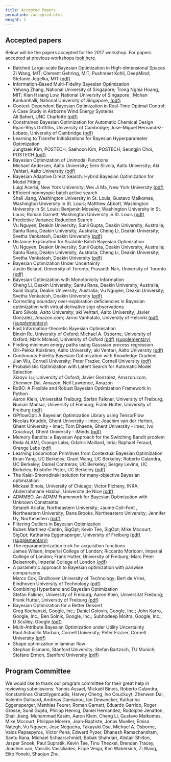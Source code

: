 ```yaml
---
title: Accepted Papers
permalink: /accepted.html
weight: 1
---
```


Accepted papers
------------------

Below will be the papers accepted for the 2017 workshop. For papers accepted at
previous workshops [look here](/past.html).

- Batched Large-scale Bayesian Optimization in High-dimensional Spaces<br>
Zi Wang, MIT; Clement Gehring, MIT; Pushmeet Kohli, DeepMind; Stefanie Jegelka, MIT
  [(pdf)](/papers/2017/3.pdf)
- Information-Based Multi-Fidelity Bayesian Optimization<br>
Yehong Zhang, National University of Singapore; Trong Nghia Hoang, MIT; Kian Hsiang Low, National University of Singapore ; Mohan Kankanhalli, National University of Singapore,
  [(pdf)](/papers/2017/4.pdf)
- Context-Dependent Bayesian Optimization in Real-Time Optimal Control: A Case Study in Airborne Wind Energy Systems<br>
Ali Baheri, UNC Charlotte
  [(pdf)](/papers/2017/5.pdf)
- Constrained Bayesian Optimization for Automatic Chemical Design<br>
Ryan-Rhys Griffiths, University of Cambridge; Jose-Miguel Hernandez-Lobato, University of Cambridge
  [(pdf)](/papers/2017/6.pdf)
- Learning to Transfer Initializations for Bayesian Hyperparameter Optimization<br>
Jungtaek Kim, POSTECH; Saehoon Kim, POSTECH; Seungjin Choi, POSTECH
  [(pdf)](/papers/2017/8.pdf)
- Bayesian Optimization of Unimodal Functions<br>
Michael Andersen, Aalto University; Eero Siivola, Aalto University; Aki Vehtari, Aalto University
  [(pdf)](/papers/2017/9.pdf)
- Bayesian Adaptive Direct Search: Hybrid Bayesian Optimization for Model Fitting<br>
Luigi Acerbi, New York University; Wei Ji Ma, New York University
  [(pdf)](/papers/2017/11.pdf)
- Efficient nonmyopic batch active search<br>
   Shali Jiang, Washington University in St. Louis; Gustavo Malkomes, Washington University in St. Louis; Matthew Abbott, Washington University in St. Louis; Benjamin Moseley, Washington University in St. Louis; Roman Garnett, Washington University in St. Louis
  [(pdf)](/papers/2017/12.pdf)
- Predictive Variance Reduction Search<br>
   Vu Nguyen, Deakin University; Sunil Gupta, Deakin University, Australia; Santu Rana, Deakin University, Australia; Cheng Li, Deakin University; Svetha Venkatesh, Deakin University
  [(pdf)](/papers/2017/13.pdf)
- Distance Exploration for Scalable Batch Bayesian Optimization<br>
   Vu Nguyen, Deakin University; Sunil Gupta, Deakin University, Australia; Santu Rana, Deakin University, Australia; Cheng Li, Deakin University; Svetha Venkatesh, Deakin University
  [(pdf)](/papers/2017/14.pdf)
- Bayesian Optimization Under Uncertainty<br>
   Justin Beland, University of Toronto; Prasanth Nair, University of Toronto
  [(pdf)](/papers/2017/15.pdf)
- Bayesian Optimization with Monotonicity Information<br>
   Cheng Li, Deakin University; Santu Rana, Deakin University, Australia; Sunil Gupta, Deakin University, Australia; Vu Nguyen, Deakin University; Svetha Venkatesh, Deakin University
  [(pdf)](/papers/2017/16.pdf)
- Correcting boundary over-exploration deficiencies in Bayesian optimization with virtual derivative sign observations<br>
Eero Siivola, Aalto University; aki Vehtari, Aalto University; Javier Gonzalez, Amazon.com; Jarno Vanhatalo, University of Helsinki
  [(pdf)](/papers/2017/17.pdf)   [(supplementary)](/papers/2017/17sup.pdf)
- Fast Information-theoretic Bayesian Optimisation<br>
Binxin Ru, University of Oxford; Michael A.  Osborne, University of Oxford; Mark Mcleod, University of Oxford
  [(pdf)](/papers/2017/18.pdf) [(supplementary)](/papers/2017/18sup.pdf)
- Finding minimum energy paths using Gaussian process regression<br>
Olli-Pekka Koistinen, Aalto University; aki Vehtari, Aalto University
  [(pdf)](/papers/2017/19.pdf)
- Continuous-Fidelity Bayesian Optimization with Knowledge Gradient<br>
Jian Wu, Cornell University; Peter Frazier, Cornell University
  [(pdf)](/papers/2017/20.pdf)
- Probabilistic Optimization with Latent Search for Automatic Model Selection<br>
   Xiaoyu Lu, University of Oxford; Javier Gonzalez, Amazon.com; Zhenwen Dai, Amazon; Neil Lawrence, Amazon
- RoBO: A Flexible and Robust Bayesian Optimization Framework in Python<br>
   Aaron Klein, Universität Freiburg; Stefan Falkner, University of Freiburg; Numair Mansur, University of Freiburg; Frank Hutter, University of Freiburg
  [(pdf)](/papers/2017/22.pdf)
- GPflowOpt: A Bayesian Optimization Library using TensorFlow<br>
   Nicolas Knudde, Ghent University - imec; Joachim van der Herten, Ghent University - imec; Tom Dhaene, Ghent University - imec; Ivo Couckuyt, Ghent University - iMinds
  [(pdf)](/papers/2017/23.pdf)
- Memory Bandits: a Bayesian Approach for the Switching Bandit problem<br>
   Reda ALAMI, Orange Labs; Odalric Maillard, Inria; Raphael Feraud, Orange Labs
  [(pdf)](/papers/2017/26.pdf)
- Learning Locomotion Primitives from Contextual Bayesian Optimization<br>
   Brian Yang, UC Berkeley; Grant Wang, UC Berkeley; Roberto Calandra, UC Berkeley; Daniel Contreras, UC Berkeley; Sergey Levine, UC Berkeley; Kristofer Pister, UC Berkeley
  [(pdf)](/papers/2017/27.pdf)
- The Kalai-Smorodinski solution for many-objective Bayesian optimization<br>
Mickael Binois, University of Chicago; Victor Picheny, INRA; Abderrahmane Habbal, Universite de Nice
  [(pdf)](/papers/2017/28.pdf)
- ADMMBO, An ADMM Framework for Bayesian Optimization with Unknown Constraints<br>
Setareh Ariafar, Northeastern University; Jaume Coll-Font , Northeastern University; Dana Brooks, Northeastern University; Jennifer Dy, Northeastern
  [(pdf)](/papers/2017/30.pdf)
- Filtering Outliers in Bayesian Optimization<br>
Ruben Martinez-Cantin, SigOpt; Kevin Tee, SigOpt; Mike Mccourt, SigOpt; Katharina  Eggensperger, University of Freiburg
  [(pdf)](/papers/2017/31.pdf) [(supplementary)](/papers/2017/31sup.pdf)
- The reparameterization trick for acquisition functions<br>
James Wilson, Imperial College of London; Riccardo Moriconi, Imperial College of London; Frank Hutter, University of Freiburg; Marc Peter Deisenroth, Imperial College of London
  [(pdf)](/papers/2017/32.pdf)
- A parametric approach to Bayesian optimization with pairwise comparisons<br>
Marco Cox, Eindhoven University of Technology; Bert de Vries, Eindhoven University of Technology
[(pdf)](/papers/2017/33.pdf)
- Combining Hyperband and Bayesian Optimization<br>
Stefan Falkner, University of Freiburg; Aaron Klein, Universität Freiburg; Frank Hutter, University of Freiburg
[(pdf)](/papers/2017/36.pdf)
- Bayesian Optimization for a Better Dessert<br>
Greg Kochanski, Google, Inc.; Daniel Golovin, Google, Inc.; John Karro, Google, Inc.; Ben Solnik, Google, Inc.; Subhodeep Moitra, Google, Inc.; D Sculley, Google
[(pdf)](/papers/2017/37.pdf)
- Multi-Attribute Bayesian Optimization under Utility Uncertainty<br>
Raul Astudillo Marban, Cornell University; Peter Frazier, Cornell University
[(pdf)](/papers/2017/41.pdf)
- Shape optimization in laminar ﬂow<br>
Stephan Eismann, Stanford University; Stefan Bartzsch, TU Munich; Stefano  Ermon, Stanford University
[(pdf)](/papers/2017/42.pdf)


Program Committee
------------------

We would like to thank our program committee for their great help in reviewing submissions: Yannis Assael, Mickaël Binois, Roberto Calandra, Konstantinos Chatzilygeroudis, Harvey Cheng, Ivo Couckuyt, Zhenwen Dai, Valentin Dalibard, Andreas Damianou, Ian Dewancker, Katharina Eggensperger, Matthias Feurer, Roman Garnett, Eduardo Garrido, Roger Grosse, Sunil Gupta, Philipp Hennig, Daniel Hernandez, Rodolphe Jenatton, Shali Jiang, Muhammad Kasim, Aaron Klein, Cheng Li, Gustavo Malkomes, Mike Mccourt, Philippe Morere, Jean-Baptiste, Jonas Mueller, Emisa Nategh, Vu Nguyen, Jose Nogueira, Takayuki Osa, Michael A. Osborne, Vaios Papaspyros, Victor Pena, Edward Pyzer, Dhanesh Ramachandram, Santu Rana, Michael Schaarschmidt, Bobak Shahriari, Alistair Shilton, Jasper Snoek, Paul Supratik, Kevin Tee, Tinu Theckel, Brendan Tracey, Joachim van, Vassilis Vassiliades, Filipe Veiga, Kim Wabersich, Zi Wang, Eiko Yoneki, Shaojun Zhu.
